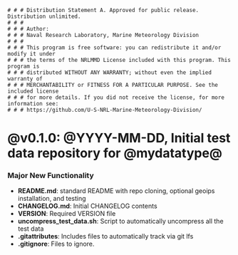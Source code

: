     # # # Distribution Statement A. Approved for public release. Distribution unlimited.
    # # #
    # # # Author:
    # # # Naval Research Laboratory, Marine Meteorology Division
    # # #
    # # # This program is free software: you can redistribute it and/or modify it under
    # # # the terms of the NRLMMD License included with this program. This program is
    # # # distributed WITHOUT ANY WARRANTY; without even the implied warranty of
    # # # MERCHANTABILITY or FITNESS FOR A PARTICULAR PURPOSE. See the included license
    # # # for more details. If you did not receive the license, for more information see:
    # # # https://github.com/U-S-NRL-Marine-Meteorology-Division/


# @v0.1.0: @YYYY-MM-DD, Initial test data repository for @mydatatype@

### Major New Functionality
* **README.md**: standard README with repo cloning, optional geoips installation, and testing
* **CHANGELOG.md**: Initial CHANGELOG contents
* **VERSION**: Required VERSION file
* **uncompress_test_data.sh**: Script to automatically uncompress all the test data
* **.gitattributes**: Includes files to automatically track via git lfs
* **.gitignore**: Files to ignore.

